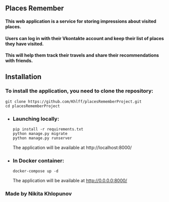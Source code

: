 ## Places Remember
#### This web application is a service for storing impressions about visited places.
#### Users can log in with their Vkontakte account and keep their list of places they have visited.
#### This will help them track their travels and share their recommendations with friends.

## Installation
### To install the application, you need to clone the repository:
```
git clone https://github.com/Khlff/placesRememberProject.git
cd placesRememberProject
```
          
* ### Launching locally:
  ```
  pip install -r requirements.txt
  python manage.py migrate
  python manage.py runserver
  ```
  The application will be available at http://localhost:8000/
* ### In Docker container:
  ```
  docker-compose up -d
  ```
  The application will be available at http://0.0.0.0:8000/

###  Made by Nikita Khlopunov